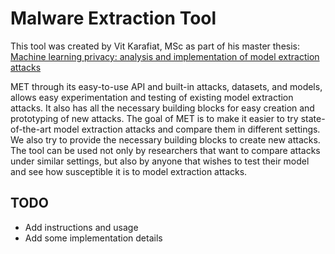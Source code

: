 # Malware Extraction Tool

This tool was created by Vit Karafiat, MSc as part of his master thesis:  
[Machine learning privacy: analysis and implementation of model extraction attacks](https://dspace.cvut.cz/handle/10467/95288) 

MET through its easy-to-use API and built-in attacks, datasets, and models, allows easy experimentation and testing of existing model extraction attacks.
It also has all the necessary building blocks for easy creation and prototyping of new attacks. The goal of MET is to make it easier to try state-of-the-art model
extraction attacks and compare them in different settings. We also try to provide the necessary building blocks to create new attacks. The tool can be used not only by
researchers that want to compare attacks under similar settings, but also by anyone that wishes to test their model and see how susceptible it is to model extraction
attacks. 

## TODO
- Add instructions and usage
- Add some implementation details 
